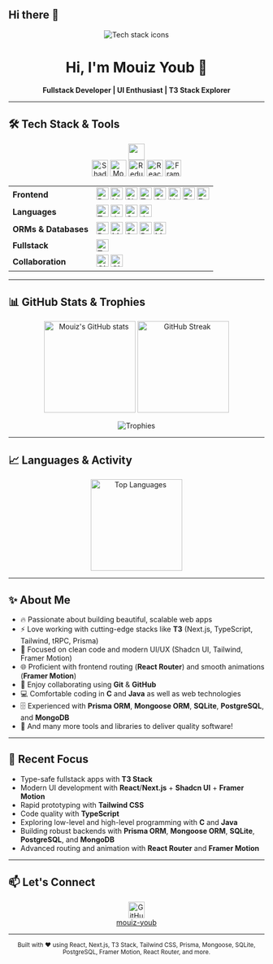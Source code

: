 ## Hi there 👋

<!-- Profile Header -->
<p align="center">
  <img src="https://skillicons.dev/icons?i=react,nextjs,typescript,javascript,tailwind,css,html,prisma,github,git,c,java,mongodb,postgresql,sqlite" alt="Tech stack icons" />
</p>

<h1 align="center">Hi, I'm Mouiz Youb 👋</h1>
<p align="center">
  <b>Fullstack Developer | UI Enthusiast | T3 Stack Explorer</b>
</p>

---

## 🛠️ Tech Stack & Tools

<p align="center">
  <img src="https://skillicons.dev/icons?i=react,nextjs,typescript,javascript,tailwind,css,html,prisma,github,git,c,java,mongodb,postgresql,sqlite" height="32" />
  <br/>
  <img src="https://skillicons.dev/icons?i=shadcn" height="32" title="Shadcn UI" alt="Shadcn UI" />
  <img src="https://skillicons.dev/icons?i=mongoose" height="32" title="Mongoose" alt="Mongoose" />
  <img src="https://skillicons.dev/icons?i=redux" height="32" title="Redux" alt="Redux" />
  <img src="https://raw.githubusercontent.com/remix-run/react-router/main/website/static/favicon.png" height="32" title="React Router" alt="React Router" />
  <img src="https://raw.githubusercontent.com/framer/brand/main/logo/framer-logo.svg" height="32" title="Framer Motion" alt="Framer Motion" />
  <!-- Add more icons for your stack here -->
</p>

<table>
  <tr>
    <td><b>Frontend</b></td>
    <td>
      <img src="https://skillicons.dev/icons?i=react" height="24" title="React" />
      <img src="https://skillicons.dev/icons?i=nextjs" height="24" title="Next.js" />
      <img src="https://raw.githubusercontent.com/shadcn/ui/main/apps/www/public/favicon.ico" height="24" title="Shadcn UI" />
      <img src="https://skillicons.dev/icons?i=tailwind" height="24" title="Tailwind CSS" />
      <img src="https://skillicons.dev/icons?i=css" height="24" title="CSS3" />
      <img src="https://skillicons.dev/icons?i=html" height="24" title="HTML5" />
      <img src="https://raw.githubusercontent.com/remix-run/react-router/main/website/static/favicon.png" height="24" title="React Router" />
      <img src="https://raw.githubusercontent.com/framer/brand/main/logo/framer-logo.svg" height="24" title="Framer Motion" />
    </td>
  </tr>
  <tr>
    <td><b>Languages</b></td>
    <td>
      <img src="https://skillicons.dev/icons?i=typescript" height="24" title="TypeScript" />
      <img src="https://skillicons.dev/icons?i=javascript" height="24" title="JavaScript" />
      <img src="https://skillicons.dev/icons?i=c" height="24" title="C" />
      <img src="https://skillicons.dev/icons?i=java" height="24" title="Java" />
    </td>
  </tr>
  <tr>
    <td><b>ORMs & Databases</b></td>
    <td>
      <img src="https://skillicons.dev/icons?i=prisma" height="24" title="Prisma ORM" />
      <img src="https://skillicons.dev/icons?i=mongoose" height="24" title="Mongoose ORM" />
      <img src="https://skillicons.dev/icons?i=sqlite" height="24" title="SQLite" />
      <img src="https://skillicons.dev/icons?i=postgresql" height="24" title="PostgreSQL" />
      <img src="https://skillicons.dev/icons?i=mongodb" height="24" title="MongoDB" />
    </td>
  </tr>
  <tr>
    <td><b>Fullstack</b></td>
    <td>
      <img src="https://raw.githubusercontent.com/t3-oss/t3-app/main/apps/nextjs/public/favicon.ico" height="24" title="T3 Stack" />
    </td>
  </tr>
  <tr>
    <td><b>Collaboration</b></td>
    <td>
      <img src="https://skillicons.dev/icons?i=git" height="24" title="Git" />
      <img src="https://skillicons.dev/icons?i=github" height="24" title="GitHub" />
    </td>
  </tr>
</table>

---

## 📊 GitHub Stats & Trophies

<p align="center">
  <img src="https://github-readme-stats.vercel.app/api?username=mouiz-youb&show_icons=true&theme=radical" alt="Mouiz's GitHub stats" height="180"/>
  <img src="https://github-readme-streak-stats.herokuapp.com/?user=mouiz-youb&theme=radical" alt="GitHub Streak" height="180"/>
</p>

<p align="center">
  <img src="https://github-profile-trophy.vercel.app/?username=mouiz-youb&theme=radical&no-frame=true&margin-w=10&column=7" alt="Trophies" />
</p>

---

## 📈 Languages & Activity

<p align="center">
  <img src="https://github-readme-stats.vercel.app/api/top-langs/?username=mouiz-youb&layout=compact&theme=radical" alt="Top Languages" height="180"/>
</p>

---

## ✨ About Me

- 🔥 Passionate about building beautiful, scalable web apps
- ⚡️ Love working with cutting-edge stacks like **T3** (Next.js, TypeScript, Tailwind, tRPC, Prisma)
- 🎨 Focused on clean code and modern UI/UX (Shadcn UI, Tailwind, Framer Motion)
- 🌐 Proficient with frontend routing (**React Router**) and smooth animations (**Framer Motion**)
- 🤝 Enjoy collaborating using **Git** & **GitHub**
- 💻 Comfortable coding in **C** and **Java** as well as web technologies
- 🗄️ Experienced with **Prisma ORM**, **Mongoose ORM**, **SQLite**, **PostgreSQL**, and **MongoDB**
- 🚀 And many more tools and libraries to deliver quality software!

---

## 📌 Recent Focus

- Type-safe fullstack apps with **T3 Stack**
- Modern UI development with **React**/**Next.js** + **Shadcn UI** + **Framer Motion**
- Rapid prototyping with **Tailwind CSS**
- Code quality with **TypeScript**
- Exploring low-level and high-level programming with **C** and **Java**
- Building robust backends with **Prisma ORM**, **Mongoose ORM**, **SQLite**, **PostgreSQL**, and **MongoDB**
- Advanced routing and animation with **React Router** and **Framer Motion**

---

## 📫 Let's Connect

<p align="center">
  <a href="https://github.com/mouiz-youb" target="_blank">
    <img src="https://skillicons.dev/icons?i=github" height="32" alt="GitHub" title="GitHub" />
    <br/>mouiz-youb
  </a>
  <!-- Add your LinkedIn, Twitter or portfolio links below -->
  <!--
  <a href="https://linkedin.com/in/your-profile" target="_blank">
    <img src="https://skillicons.dev/icons?i=linkedin" height="32" alt="LinkedIn" title="LinkedIn" />
  </a>
  -->
</p>

---

<p align="center">
  <sub>Built with ❤️ using React, Next.js, T3 Stack, Tailwind CSS, Prisma, Mongoose, SQLite, PostgreSQL, Framer Motion, React Router, and more.</sub>
</p>
